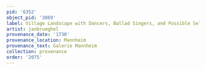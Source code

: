 ```yaml
---
pid: '6352'
object_pid: '3869'
label: Village Landscape with Dancers, Ballad Singers, and Possible Self Portrait
artist: janbrueghel
provenance_date: '1730'
provenance_location: Mannheim
provenance_text: Galerie Mannheim
collection: provenance
order: '2075'
---
```

